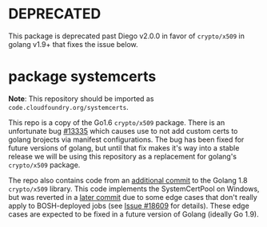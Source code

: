 # DEPRECATED

This package is deprecated past Diego v2.0.0 in favor of `crypto/x509` in golang v1.9+ that fixes the issue below.

# package systemcerts

**Note**: This repository should be imported as `code.cloudfoundry.org/systemcerts`.

This repo is a copy of the Go1.6 `crypto/x509` package. There is an unfortunate bug [#13335](https://github.com/golang/go/issues/13335)
which causes use to not add custom certs to golang brojects via manifest configurations. 
The bug has been fixed for future versions of golang, but until that fix makes it's way into
a stable release we will be using this repository as a replacement for golang's `crypto/x509` package.

The repo also contains code from an [additional commit](https://github.com/golang/go/commit/05471e9ee64a300bd2dcc4582ee1043c055893bb) to the
Golang 1.8 `crypto/x509` library. This code implements the SystemCertPool on Windows, but was reverted in a [later commit](https://github.com/golang/go/commit/2c8b70eacfc3fd2d86bd8e4e4764f11a2e9b3deb) due to
some edge cases that don't really apply to BOSH-deployed jobs (see [Issue #18609](https://github.com/golang/go/issues/18609) for details). These edge cases are expected to be fixed in a future version of Golang
(ideally Go 1.9).
